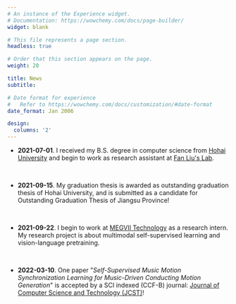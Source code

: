 ```yaml
---
# An instance of the Experience widget.
# Documentation: https://wowchemy.com/docs/page-builder/
widget: blank

# This file represents a page section.
headless: true

# Order that this section appears on the page.
weight: 20

title: News
subtitle:

# Date format for experience
#   Refer to https://wowchemy.com/docs/customization/#date-format
date_format: Jan 2006

design:
  columns: '2'
---
```

- **2021-07-01**. I received my B.S. degree in computer science from [Hohai University](https://en.hhu.edu.cn/) and begin to work as research assistant at [Fan Liu's Lab](https://www.researchgate.net/lab/Fan-Liu-Lab-2).
<br />

- **2021-09-15**. My graduation thesis is awarded as outstanding graduation thesis of Hohai University, and is submitted as a candidate for Outstanding Graduation Thesis of Jiangsu Province!
<br />

- **2021-09-22**. I begin to work at [MEGVII Technology](https://megvii.com/) as a research intern. My research project is about multimodal self-supervised learning and vision-language pretraining.
<br />

- **2022-03-10**.  One paper "_Self-Supervised Music Motion Synchronization Learning for Music-Driven Conducting Motion Generation_" is accepted by a SCI indexed (CCF-B) journal: [Journal of Computer Science and Technology (JCST)](https://www.springer.com/journal/11390)!
